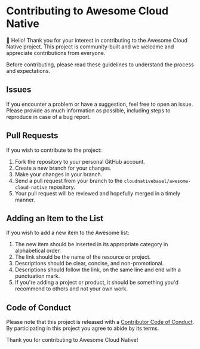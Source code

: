 # Contributing to Awesome Cloud Native

👋 Hello! Thank you for your interest in contributing to the Awesome Cloud Native project. This project is community-built and we welcome and appreciate contributions from everyone.

Before contributing, please read these guidelines to understand the process and expectations.

## Issues

If you encounter a problem or have a suggestion, feel free to open an issue. Please provide as much information as possible, including steps to reproduce in case of a bug report.

## Pull Requests

If you wish to contribute to the project:

1. Fork the repository to your personal GitHub account.
2. Create a new branch for your changes.
3. Make your changes in your branch.
4. Send a pull request from your branch to the `cloudnativebasel/awesome-cloud-native` repository.
5. Your pull request will be reviewed and hopefully merged in a timely manner.

## Adding an Item to the List

If you wish to add a new item to the Awesome list:

1. The new item should be inserted in its appropriate category in alphabetical order.
2. The link should be the name of the resource or project.
3. Descriptions should be clear, concise, and non-promotional.
4. Descriptions should follow the link, on the same line and end with a punctuation mark.
5. If you're adding a project or product, it should be something you'd recommend to others and not your own work.

## Code of Conduct

Please note that this project is released with a [Contributor Code of Conduct](https://github.com/cloudnativebasel/infos/blob/main/code-of-conduct.md). By participating in this project you agree to abide by its terms.

Thank you for contributing to Awesome Cloud Native!
